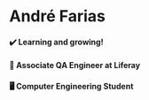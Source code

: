 # André Farias

#### ✔️ Learning and growing!
#### 💙 Associate QA Engineer at **Liferay**
#### 🖥️ Computer Engineering Student
